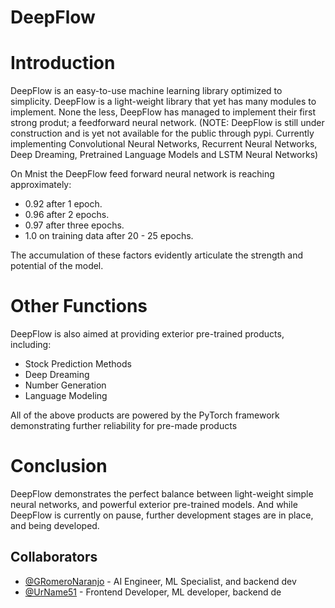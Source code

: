 # DeepFlow

# Introduction
DeepFlow is an easy-to-use machine learning library optimized to simplicity. DeepFlow is a light-weight library that yet has many modules to implement. None the less, DeepFlow has managed to implement their first strong produt; a feedforward neural network. (NOTE: DeepFlow is still under construction and is yet not available for the public through pypi. Currently implementing Convolutional Neural Networks, Recurrent Neural Networks, Deep Dreaming, Pretrained Language Models and LSTM Neural Networks)

On Mnist the DeepFlow feed forward neural network is reaching approximately:
- 0.92 after 1 epoch.
- 0.96 after 2 epochs.
- 0.97 after three epochs.
- 1.0 on training data after 20 - 25 epochs.

The accumulation of these factors evidently articulate the strength and potential of the model.

# Other Functions
DeepFlow is also aimed at providing exterior pre-trained products, including: 
- Stock Prediction Methods
- Deep Dreaming
- Number Generation
- Language Modeling

All of the above products are powered by the PyTorch framework demonstrating further reliability for pre-made products

# Conclusion
DeepFlow demonstrates the perfect balance between light-weight simple neural networks, and powerful exterior pre-trained models. And while DeepFlow is currently on pause, further development stages are in place, and being developed.


## Collaborators
- [@GRomeroNaranjo](https://github.com/GRomeroNaranjo/) - AI Engineer, ML Specialist, and backend dev
- [@UrName51](https://github.com/UrName51/) - Frontend Developer, ML developer, backend de
